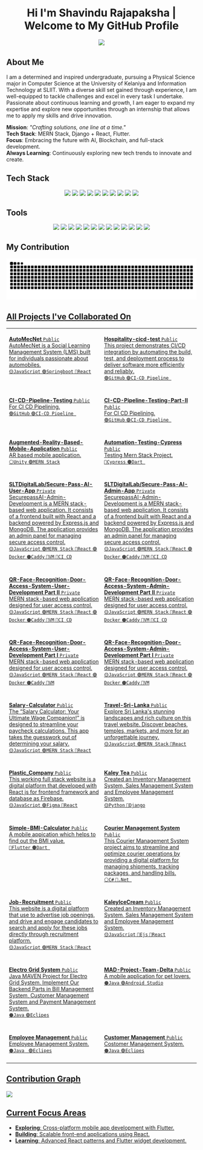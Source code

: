 <h1 align="center">Hi I'm Shavindu Rajapaksha | Welcome to My GitHub Profile</h1>


<p align="center">
  <img src="https://readme-typing-svg.herokuapp.com?font=Fira+Code&size=24&duration=3000&pause=1000&color=29F7C0&width=800&lines=Full-Stack+Developer+%7C+Mobile+App+Developer;Passionate+about+Building+Scalable+Apps+and+Systems;Exploring+AI%2C+Blockchain%2C+and+Cloud+Computing;Continuous+Learning+and+Personal+Growth">
</p>




##  About Me  

I am a determined and inspired undergraduate, pursuing a Physical Science major in Computer Science at the University of Kelaniya and Information Technology at SLIIT. With a diverse skill set gained through experience, I am well-equipped to tackle challenges and excel in every task I undertake. Passionate about continuous learning and growth, I am eager to expand my expertise and explore new opportunities through an internship that allows me to apply my skills and drive innovation.

 **Mission**: _"Crafting solutions, one line at a time."_  
 **Tech Stack**: MERN Stack, Django + React, Flutter.  
 **Focus**: Embracing the future with AI, Blockchain, and full-stack development.  
 **Always Learning**: Continuously exploring new tech trends to innovate and create.  



##  **Tech Stack**  

<p align="center">
  <img src="https://img.shields.io/badge/JavaScript-F7DF1E?style=for-the-badge&logo=javascript&logoColor=black" />
  <img src="https://img.shields.io/badge/Node.js-339933?style=for-the-badge&logo=nodedotjs&logoColor=white" />
  <img src="https://img.shields.io/badge/React-61DAFB?style=for-the-badge&logo=react&logoColor=black" />
  <img src="https://img.shields.io/badge/Flutter-02569B?style=for-the-badge&logo=flutter&logoColor=white" />
  <img src="https://img.shields.io/badge/Express.js-4B4B4B?style=for-the-badge&logo=express&logoColor=white" />
  <img src="https://img.shields.io/badge/Docker-2496ED?style=for-the-badge&logo=docker&logoColor=white" />
  <img src="https://img.shields.io/badge/CI%2FCD-A1B1C1?style=for-the-badge&logo=githubactions&logoColor=white" />
  <img src="https://img.shields.io/badge/Automation-FF6F00?style=for-the-badge&logo=apachemaven&logoColor=white" />
  <img src="https://img.shields.io/badge/Spring%20Boot-6DB33F?style=for-the-badge&logo=springboot&logoColor=white" />
  <img src="https://img.shields.io/badge/AI%2FML-FF6F00?style=for-the-badge&logo=tensorflow&logoColor=white" />
</p>


##  **Tools**

<p align="center">
  <img src="https://img.shields.io/badge/Git-F05032?style=for-the-badge&logo=git&logoColor=white" />  
  <img src="https://img.shields.io/badge/Xcode-147EFB?style=for-the-badge&logo=xcode&logoColor=white" />
  <img src="https://img.shields.io/badge/Figma-F24E1E?style=for-the-badge&logo=figma&logoColor=white" />
  <img src="https://img.shields.io/badge/IntelliJ-AB00FF?style=for-the-badge&logo=intellij-idea&logoColor=white" />
  <img src="https://img.shields.io/badge/Postman-FF6C37?style=for-the-badge&logo=postman&logoColor=white" />
  <img src="https://img.shields.io/badge/Eclipse-2C2255?style=for-the-badge&logo=eclipse&logoColor=white" />
  <img src="https://img.shields.io/badge/Android_Studio-3DDC84?style=for-the-badge&logo=android-studio&logoColor=white" />
  <img src="https://img.shields.io/badge/Jira-0052CC?style=for-the-badge&logo=jira&logoColor=white" />
  <img src="https://img.shields.io/badge/Cypress-17202C?style=for-the-badge&logo=cypress&logoColor=white" />
  <img src="https://img.shields.io/badge/MongoDB-47A248?style=for-the-badge&logo=mongodb&logoColor=white" />
  <img src="https://img.shields.io/badge/Google%20Cloud%20Platform-4285F4?style=for-the-badge&logo=googlecloud&logoColor=white" />
  <img src="https://img.shields.io/badge/Firebase-FFCA28?style=for-the-badge&logo=firebase&logoColor=black" />
  <img src="https://img.shields.io/badge/Google%20Colab-4285F4?style=for-the-badge&logo=googledrive&logoColor=white" />


</p>

##  **My Contribution** 
<p align="center">
  <a href="https://github.com/IT20272654/">
<img alt="snake eating my contributions" src="https://raw.githubusercontent.com/DNXEMPIRE-1/DNXEMPIRE-1/output/github-snake-darkBlue.svg" />
<br />
</p>

##  **All Projects I've Collaborated On**
<table>
         
  <tr>
    <td width="50%" valign="top">
      <br>
      <strong><a href="https://github.com/your-username/Job-Recruitment">AutoMecNet</a>  </strong><code>Public</code><br>
      AutoMecNet is a Social Learning Management System (LMS) built for individuals passionate about automobiles.<br>
      <code>🟡JavaScript</code> <code>🟢Springboot</code>  <code>🔵React</code> <br><br>
    </td>
    <td width="50%" valign="top">
      <br>
      <strong><a href="https://github.com/your-username/Job-Recruitment">Hospitality-cicd-test</a>  </strong><code>Public</code><br>
      This project demonstrates CI/CD integration by automating the build, test, and deployment process to deliver software more efficiently and reliably.<br>
      <code>🟢GitHub</code> <code>🟣CI-CD Pipeline </code> <br><br>
    </td>
  </tr>
  
  <tr>
    <td width="50%" valign="top">
      <br>
      <strong><a href="https://github.com/your-username/Job-Recruitment">CI-CD-Pipeline-Testing</a>  </strong><code>Public</code><br>
      For CI CD Pipelining.<br>
      <code>🟢GitHub</code> <code>🟣CI-CD Pipeline </code> <br><br>
    </td>
    <td width="50%" valign="top">
      <br>
      <strong><a href="https://github.com/your-username/Travel-Sri-Lanka">CI-CD-Pipeline-Testing-Part-II</a>  </strong><code>Public</code><br>
      For CI CD Pipelining.<br>
      <code>🟢GitHub</code> <code>🟣CI-CD Pipeline </code> <br><br>
    </td>
  </tr>
  
  <tr>
    <td width="50%" valign="top">
      <br>
      <strong><a href="https://github.com/your-username/Job-Recruitment">Augmented-Reality-Based-Mobile-Application</a>  </strong><code>Public</code><br>
      AR based mobile application.<br>
      <code>⚪Unity</code> <code>🟢MERN Stack</code><br><br>
    </td>
    <td width="50%" valign="top">
      <br>
      <strong><a href="https://github.com/your-username/Travel-Sri-Lanka">Automation-Testing-Cypress</a>  </strong><code>Public</code><br>
      Testing Mern Stack Project.<br>
      <code>🔵Cypress</code> <code>🟤Dart </code><br><br>
    </td>
  </tr>
  
  <tr>
    <td width="50%" valign="top">
      <br>
      <strong><a href="https://github.com/your-username/Job-Recruitment">SLTDigitalLab/Secure-Pass-AI-User-App</a>  </strong><code>Private</code><br>
      SecurepassAI-Admin-Development is a MERN stack-based web application. It consists of a frontend built with React and a backend powered by Express.js and MongoDB. The application provides an admin panel for managing secure access control. <br>
      <code>🟡JavaScript</code> <code>🟢MERN Stack</code>  <code>🔵React</code>   <code>🟣Docker</code>  <code>🟠Caddy</code>  <code>🔵VM</code>  <code>🔴CI CD</code><br><br>
    </td>
    <td width="50%" valign="top">
      <br>
      <strong><a href="https://github.com/your-username/Job-Recruitment">SLTDigitalLab/Secure-Pass-AI-Admin-App</a>  </strong><code>Private</code><br>
      SecurepassAI-Admin-Development is a MERN stack-based web application. It consists of a frontend built with React and a backend powered by Express.js and MongoDB. The application provides an admin panel for managing secure access control. <br>
      <code>🟡JavaScript</code> <code>🟢MERN Stack</code>  <code>🔵React</code>   <code>🟣Docker</code>  <code>🟠Caddy</code>  <code>🔵VM</code>  <code>🔴CI CD</code><br><br>
    </td>
  </tr>
        
  <tr>
    <td width="50%" valign="top">
      <br>
      <strong><a href="https://github.com/your-username/Job-Recruitment">QR-Face-Recognition-Door-Access-System-User-Development Part II</a>  </strong><code>Private</code><br>
      MERN stack-based web application designed for user access control. <br>
      <code>🟡JavaScript</code> <code>🟢MERN Stack</code>  <code>🔵React</code>   <code>🟣Docker</code>  <code>🟠Caddy</code>  <code>🔵VM</code>  <code>🔴CI CD</code><br><br>
    </td>
    <td width="50%" valign="top">
      <br>
      <strong><a href="https://github.com/your-username/Job-Recruitment">QR-Face-Recognition-Door-Access-System-Admin-Development Part II</a>  </strong><code>Private</code><br>
      MERN stack-based web application designed for user access control. <br>
      <code>🟡JavaScript</code> <code>🟢MERN Stack</code>  <code>🔵React</code>   <code>🟣Docker</code>  <code>🟠Caddy</code>  <code>🔵VM</code>  <code>🔴CI CD</code><br><br>
    </td>
  </tr>
  
  <tr>
    <td width="50%" valign="top">
      <br>
      <strong><a href="https://github.com/your-username/Job-Recruitment">QR-Face-Recognition-Door-Access-System-User-Development Part I</a>  </strong><code>Private</code><br>
      MERN stack-based web application designed for user access control. <br>
      <code>🟡JavaScript</code> <code>🟢MERN Stack</code>  <code>🔵React</code>   <code>🟣Docker</code>  <code>🟠Caddy</code>  <code>🔵VM</code><br><br>
    </td>
    <td width="50%" valign="top">
      <br>
      <strong><a href="https://github.com/your-username/Job-Recruitment">QR-Face-Recognition-Door-Access-System-Admin-Development Part I</a>  </strong><code>Private</code><br>
      MERN stack-based web application designed for user access control.<br>
      <code>🟡JavaScript</code> <code>🟢MERN Stack</code>  <code>🔵React</code>   <code>🟣Docker</code>  <code>🟠Caddy</code>  <code>🔵VM</code><br><br>
    </td>
  </tr>

  <tr>
    <td width="50%" valign="top">
      <br>
      <strong><a href="https://github.com/your-username/Job-Recruitment">Salary-Calculator</a>  </strong><code>Public</code><br>
      The “Salary Calculator: Your Ultimate Wage Companion!” is designed to streamline your paycheck calculations. This app takes the guesswork out of determining your salary.<br>
      <code>🟡JavaScript</code> <code>🟢MERN Stack</code>  <code>🔵React</code> <br><br>
    </td>
    <td width="50%" valign="top">
      <br>
      <strong><a href="https://github.com/your-username/Travel-Sri-Lanka">Travel-Sri-Lanka</a>  </strong><code>Public</code><br>
      Explore Sri Lanka's stunning landscapes and rich culture on this travel website. Discover beaches, temples, markets, and more for an unforgettable journey.<br>
      <code>🟡JavaScript</code> <code>🟢MERN Stack</code>  <code>🔵React</code> <br><br>
    </td>
  </tr>
  
   <tr>
    <td width="50%" valign="top">
      <br>
      <strong><a href="https://github.com/your-username/Job-Recruitment">Plastic_Company</a>  </strong><code>Public</code><br>
      This working full stack website is a digital platform that developed with React js for frontend framework and database as Firebase.<br>
      <code>🟡JavaScript</code> <code>🟣Figma</code>  <code>🔵React</code> <br><br>
    </td>
    <td width="50%" valign="top">
      <br>
      <strong><a href="https://github.com/your-username/Travel-Sri-Lanka">Kaley Tea</a>  </strong><code>Public</code><br>
      Created an Inventory Management System, Sales Management System and Employee Management System.<br>
      <code>🟡Python</code>  <code>🔵Django</code> <br><br>
    </td>
  </tr> 
  <tr>
    <td width="50%" valign="top">
      <br>
      <strong><a href="https://github.com/your-username/Travel-Sri-Lanka">Simple-BMI-Calculator</a>  </strong><code>Public</code><br>
      A mobile appication which helps to find out the BMI value.<br>
      <code>🔵Flutter</code> <code>🟤Dart </code><br><br>
    </td>
    <td width="50%" valign="top">
      <br>
      <strong><a href="https://github.com/your-username/Travel-Sri-Lanka">Courier Management System</a>  </strong><code>Public</code><br>
      This Courier Management System project aims to streamline and optimize courier operations by providing a digital platform for managing shipments, tracking packages, and handling bills.<br>
      <code>⚪C#</code> <code>🔴.Net </code> <br><br>
    </td>
  </tr>

  <tr>
    <td width="50%" valign="top">
      <br>
      <strong><a href="https://github.com/your-username/Job-Recruitment">Job-Recruitment</a>  </strong><code>Public</code><br>
      This website is a digital platform that use to advertise job openings, and drive and engage candidates to search and apply for these jobs directly through recruitment platform.<br>
      <code>🟡JavaScript</code> <code>🟢MERN Stack</code>  <code>🔵React</code> <br><br>
    </td>
    <td width="50%" valign="top">
      <br>
      <strong><a href="https://github.com/your-username/Travel-Sri-Lanka">KaleyIceCream</a>  </strong><code>Public</code><br>
      Created an Inventory Management System, Sales Management System and Employee Management System. <br>
      <code>🟡JavaScript</code> <code>🔴Ejs</code>  <code>🔵React</code> <br><br>
    </td>
  </tr>

  <tr>
    <td width="50%" valign="top">
      <br>
      <strong><a href="https://github.com/your-username/Travel-Sri-Lanka">Electro Grid System</a>  </strong><code>Public</code><br>
      Java MAVEN Project for Electro Grid System. Implement Our Backend Parts in Bill Management System, Customer Management System and Payment Management System. <br>
      <code>🟠Java</code>  <code>🟣Eclipes</code> <br><br>
    </td>
    <td width="50%" valign="top">
      <br>
      <strong><a href="https://github.com/your-username/Travel-Sri-Lanka">MAD-Project-Team-Delta</a>  </strong><code>Public</code><br>
      A mobile application for pet lovers.<br>
      <code>🟠Java</code>  <code>🟢Android Studio</code> <br><br>
    </td>
  </tr>

  <tr>
    <td width="50%" valign="top">
      <br>
      <strong><a href="https://github.com/your-username/Job-Recruitment">Employee Management</a>  </strong><code>Public</code><br>
     Employee Management System.<br>
      <code>🟠Java</code> <code> 🟣Eclipes</code> <br><br>
    </td>
    <td width="50%" valign="top">
      <br>
      <strong><a href="https://github.com/your-username/Job-Recruitment">Customer Management</a>  </strong><code>Public</code><br>
     Costomer Management System.<br>
      <code>🟠Java</code>  <code>🟣Eclipes</code> <br><br>
    </td>
  </tr>
</table>


##  **Contribution Graph**

<img align="center" src="https://github-readme-activity-graph.vercel.app/graph?username=it20272654&theme=react-dark"/>



##  **Current Focus Areas**  

- **Exploring**: Cross-platform mobile app development with Flutter.  
- **Building**: Scalable front-end applications using React.  
- **Learning**: Advanced React patterns and Flutter widget development.  









